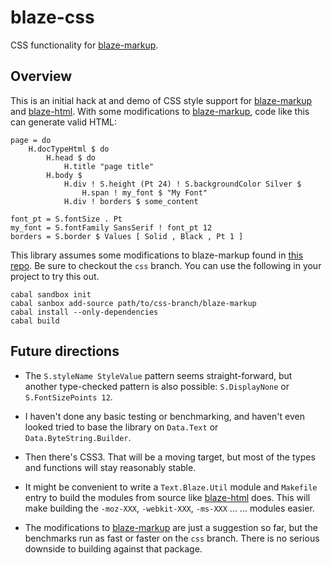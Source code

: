 
blaze-css
=========

CSS functionality for [blaze-markup][blaze-markup]. 

Overview
--------

This is an initial hack at and demo of CSS style support for
[blaze-markup][blaze-markup] and [blaze-html][blaze-html]. With some
modifications to [blaze-markup][blaze-markup], code like this can generate
valid HTML:

    page = do
        H.docTypeHtml $ do
            H.head $ do
                H.title "page title"
            H.body $
                H.div ! S.height (Pt 24) ! S.backgroundColor Silver $
                    H.span ! my_font $ "My Font"
                H.div ! borders $ some_content

    font_pt = S.fontSize . Pt
    my_font = S.fontFamily SansSerif ! font_pt 12
    borders = S.border $ Values [ Solid , Black , Pt 1 ]


This library assumes some modifications to blaze-markup found in
[this repo][mikehat-markup]. Be sure to checkout the `css` branch. You can
use the following in your project to try this out.

    cabal sandbox init
    cabal sanbox add-source path/to/css-branch/blaze-markup
    cabal install --only-dependencies
    cabal build


Future directions
-----------------

- The `S.styleName StyleValue` pattern seems straight-forward, but another
  type-checked pattern is also possible: `S.DisplayNone` or `S.FontSizePoints
  12`.

- I haven't done any basic testing or benchmarking, and haven't even looked
  tried to base the library on `Data.Text` or `Data.ByteString.Builder`.

- Then there's CSS3. That will be a moving target, but most of the types and
  functions will stay reasonably stable.

- It might be convenient to write a `Text.Blaze.Util` module and `Makefile`
  entry to build the modules from source like [blaze-html][blaze-html] does.
  This will make building the `-moz-XXX`, `-webkit-XXX`, `-ms-XXX` ... ...
  modules easier.

- The modifications to [blaze-markup][blaze-markup] are just a suggestion so
  far, but the benchmarks run as fast or faster on the `css` branch. There is
  no serious downside to building against that package.


[blaze-markup]: https://github.com/jaspervdj/blaze-markup
[blaze-html]: https://github.com/jaspervdj/blaze-html
[mikehat-markup]: https://github.com/mikehat/blaze-markup

